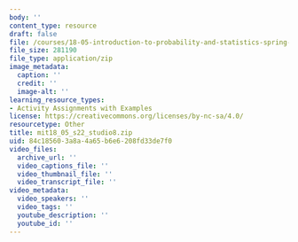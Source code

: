 ```yaml
---
body: ''
content_type: resource
draft: false
file: /courses/18-05-introduction-to-probability-and-statistics-spring-2022/mit18_05_s22_studio8.zip
file_size: 281190
file_type: application/zip
image_metadata:
  caption: ''
  credit: ''
  image-alt: ''
learning_resource_types:
- Activity Assignments with Examples
license: https://creativecommons.org/licenses/by-nc-sa/4.0/
resourcetype: Other
title: mit18_05_s22_studio8.zip
uid: 84c18560-3a8a-4a65-b6e6-208fd33de7f0
video_files:
  archive_url: ''
  video_captions_file: ''
  video_thumbnail_file: ''
  video_transcript_file: ''
video_metadata:
  video_speakers: ''
  video_tags: ''
  youtube_description: ''
  youtube_id: ''
---
```

